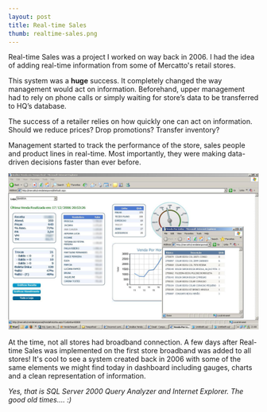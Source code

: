 ```yaml
---
layout: post
title: Real-time Sales
thumb: realtime-sales.png
---
```


Real-time Sales was a project I worked on way back in 2006. I had the idea of adding real-time information from some of Mercatto's retail stores.

This system was a **huge** success. It completely changed the way management would act on information. Beforehand, upper management had to rely on phone calls or simply waiting for store’s data to be transferred to HQ’s database.

The success of a retailer relies on how quickly one can act on information. Should we reduce prices? Drop promotions? Transfer inventory?

Management started to track the performance of the store, sales people and product lines in real-time. Most importantly, they were making data-driven decisions faster than ever before.

![Realtime Sales](/public/vtr.png)

At the time, not all stores had broadband connection. A few days after
Real-time Sales was implemented on the first store broadband was added to all
stores! It's cool to see a system created back in 2006 with some of the same
elements we might find today in dashboard including gauges, charts and a clean representation of information.

*Yes, that is SQL Server 2000 Query Analyzer and Internet Explorer. The good
old times.... :)*
